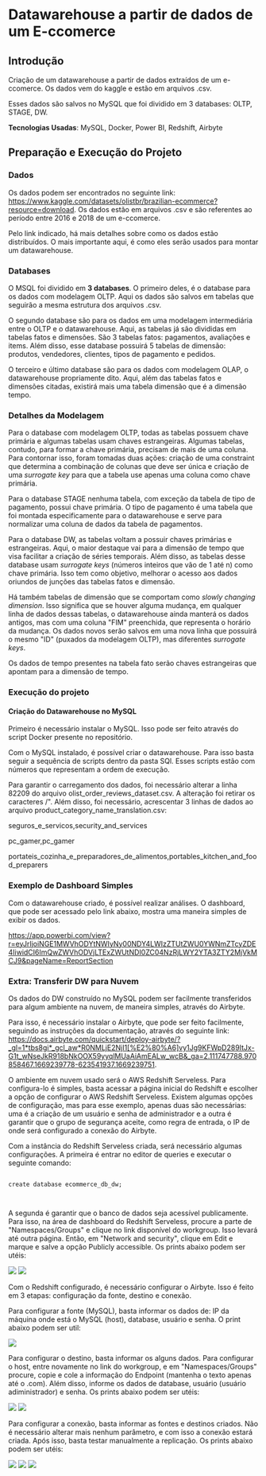 # Datawarehouse a partir de dados de um E-ccomerce
## Introdução
Criação de um datawarehouse a partir de dados extraídos de um e-ccomerce. Os dados vem do kaggle e estão em arquivos .csv.

Esses dados são salvos no MySQL que foi dividido em 3 databases: OLTP, STAGE, DW.

**Tecnologias Usadas**: MySQL, Docker, Power BI, Redshift, Airbyte

## Preparação e Execução do Projeto

### Dados

Os dados podem ser encontrados no seguinte link: https://www.kaggle.com/datasets/olistbr/brazilian-ecommerce?resource=download. Os dados estão em arquivos .csv e são referentes ao período entre 2016 e 2018 de um e-ccomerce.

Pelo link indicado, há mais detalhes sobre como os dados estão distribuídos. O mais importante aqui, é como eles serão usados para montar um datawarehouse.

### Databases

O MSQL foi dividido em **3 databases**. O primeiro deles, é o database para os dados com modelagem OLTP. Aqui os dados são salvos em tabelas que seguirão a mesma estrutura dos arquivos .csv.

O segundo database são para os dados em uma modelagem intermediária entre o OLTP e o datawarehouse. Aqui, as tabelas já são divididas em tabelas fatos e dimensões. São 3 tabelas fatos: pagamentos, avaliações e items. Além disso, esse database possuirá 5 tabelas de dimensão: produtos, vendedores, clientes, tipos de pagamento e pedidos.

O terceiro e último database são para os dados com modelagem OLAP, o datawarehouse propriamente dito. Aqui, além das tabelas fatos e dimensões citadas, existirá mais uma tabela dimensão que é a dimensão tempo.

### Detalhes da Modelagem

Para o database com modelagem OLTP, todas as tabelas possuem chave primária e algumas tabelas usam chaves estrangeiras. Algumas tabelas, contudo, para formar a chave primária, precisam de mais de uma coluna. Para contornar isso, foram tomadas duas ações: criação de uma constraint que determina a combinação de colunas que deve ser única e criação de uma *surrogate key* para que a tabela use apenas uma coluna como chave primária.

Para o database STAGE nenhuma tabela, com exceção da tabela de tipo de pagamento, possui chave primária. O tipo de pagamento é uma tabela que foi montada especificamente para o datawarehouse e serve para normalizar uma coluna de dados da tabela de pagamentos.

Para o database DW, as tabelas voltam a possuir chaves primárias e estrangeiras. Aqui, o maior destaque vai para a dimensão de tempo que visa facilitar a criação de séries temporais. Além disso, as tabelas desse database usam *surrogate keys* (números inteiros que vão de 1 até n) como chave primária. Isso tem como objetivo, melhorar o acesso aos dados oriundos de junções das tabelas fatos e dimensão.

Há também tabelas de dimensão que se comportam como *slowly changing dimension*. Isso significa que se houver alguma mudança, em qualquer linha de dados dessas tabelas, o datawarehouse ainda manterá os dados antigos, mas com uma coluna "FIM" preenchida, que representa o horário da mudança. Os dados novos serão salvos em uma nova linha que possuirá o mesmo "ID" (puxados da modelagem OLTP), mas diferentes *surrogate keys*.

Os dados de tempo presentes na tabela fato serão chaves estrangeiras que apontam para a dimensão de tempo.

### Execução do projeto

#### Criação do Datawarehouse no MySQL

Primeiro é necessário instalar o MySQL. Isso pode ser feito através do script Docker presente no repositório.

Com o MySQL instalado, é possível criar o datawarehouse. Para isso basta seguir a sequência de scripts dentro da pasta SQl. Esses scripts estão com números que representam a ordem de execução.

Para garantir o carregamento dos dados, foi necessário alterar a linha 82209 do arquivo olist_order_reviews_dataset.csv. A alteração foi retirar os caracteres /". Além disso, foi necessário, acrescentar 3 linhas de dados ao arquivo product_category_name_translation.csv:

seguros_e_servicos,security_and_services

pc_gamer,pc_gamer

portateis_cozinha_e_preparadores_de_alimentos,portables_kitchen_and_food_preparers

### Exemplo de Dashboard Simples

Com o datawarehouse criado, é possível realizar análises. O dashboard, que pode ser acessado pelo link abaixo, mostra uma maneira simples de exibir os dados.

https://app.powerbi.com/view?r=eyJrIjoiNGE1MWVhODYtNWIyNy00NDY4LWIzZTUtZWU0YWNmZTcyZDE4IiwidCI6ImQwZWVhODVjLTExZWUtNDI0ZC04NzRjLWY2YTA3ZTY2MjVkMCJ9&pageName=ReportSection

### Extra: Transferir DW para Nuvem

Os dados do DW construído no MySQL podem ser facilmente transferidos para algum ambiente na nuvem, de maneira simples, através do Airbyte.

Para isso, é necessário instalar o Airbyte, que pode ser feito facilmente, seguindo as instruções da documentação, através do seguinte link: https://docs.airbyte.com/quickstart/deploy-airbyte/?_gl=1*tbs8gi*_gcl_aw*R0NMLjE2NjI1[%E2%80%A6]vy1Jg9KFWpD289ItJx-G1t_wNseJkR918bNkOOX59yyqlMUaAiAmEALw_wcB&_ga=2.111747788.970858467.1669239778-623541937.1669239751.

O ambiente em nuvem usado será o AWS Redshift Serveless. Para configura-lo é simples, basta acessar a página inicial do Redshift e escolher a opção de configurar o AWS Redshift Serveless. Existem algumas opções de configuração, mas para esse exemplo, apenas duas são necessárias: uma é a criação de um usuário e senha de administrador e a outra é garantir que o grupo de segurança aceite, como regra de entrada, o IP de onde será configurado a conexão do Airbyte.

Com a instância do Redshift Serveless criada, será necessário algumas configurações. A primeira é entrar no editor de queries e executar o seguinte comando:

<code>
create database ecommerce_db_dw;
<br>
</code>


A segunda é garantir que o banco de dados seja acessível publicamente. Para isso, na área de dashboard do Redshift Serveless, procure a parte de "Namespaces/Groups" e clique no link disponível do workgroup. Isso levará até outra página. Então, em "Network and security", clique em Edit e marque e salve a opção Publicly accessible. Os prints abaixo podem ser utéis:

<img src="./imgs/Namespace_Workgroup.PNG">

<img src="./imgs/PubliclyAccessible.png">


Com o Redshift configurado, é necessário configurar o Airbyte. Isso é feito em 3 etapas: configuração da fonte, destino e conexão.

Para configurar a fonte (MySQL), basta informar os dados de: IP da máquina onde está o MySQL (host), database, usuário e senha. O print abaixo podem ser util:

<img src="./imgs/Airbyte_Source.PNG">

Para configurar o destino, basta informar os alguns dados. Para configurar o host, entre novamente no link do workgroup, e em "Namespaces/Groups" procure, copie e cole a informação do Endpoint (mantenha o texto apenas até o .com). Além disso, informe os dados de database, usuário (usuário adiministrador) e senha. Os prints abaixo podem ser utéis:

<img src="./imgs/Endpoint.PNG">

<img src="./imgs/Airbyte_Destiny.PNG">

Para configurar a conexão, basta informar as fontes e destinos criados. Não é necessário alterar mais nenhum parâmetro, e com isso a conexão estará criada. Após isso, basta testar manualmente a replicação. Os prints abaixo podem ser utéis:

<img src="./imgs/Airbyte_Connection1.PNG">
<img src="./imgs/Airbyte_Connection2.PNG">
<img src="./imgs/TesteReplicacao.PNG">